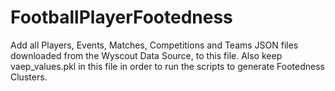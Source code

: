 # FootballPlayerFootedness

Add all Players, Events, Matches, Competitions and Teams JSON files downloaded from the Wyscout Data Source, to this file.
Also keep vaep_values.pkl in this file in order to run the scripts to generate Footedness Clusters.
